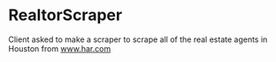 # RealtorScraper

Client asked to make a scraper to scrape all of the real estate agents in Houston from www.har.com

